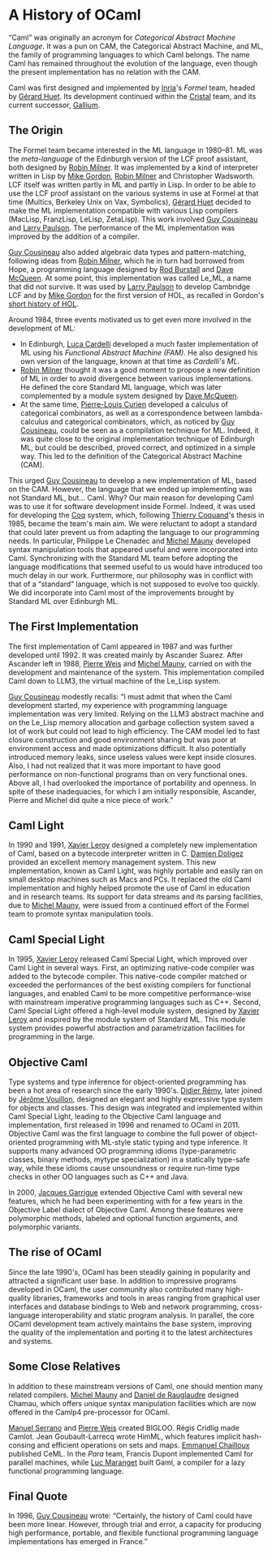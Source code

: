 
A History of OCaml
==================

“Caml” was originally an acronym for *Categorical Abstract Machine
Language*. It was a pun on CAM, the Categorical Abstract Machine, and
ML, the family of programming languages to which Caml belongs. The name
Caml has remained throughout the evolution of the language, even though
the present implementation has no relation with the CAM.

Caml was first designed and implemented by
[Inria](http://www.inria.fr/index.en.html)'s *Formel* team, headed by
[Gérard Huet](http://cristal.inria.fr/~huet/). Its development continued
within the [Cristal](http://cristal.inria.fr/) team, and its current
successor, [Gallium](http://gallium.inria.fr/).

The Origin
----------

The Formel team became interested in the ML language in 1980–81. ML was
the *meta-language* of the Edinburgh version of the LCF proof assistant,
both designed by [Robin Milner](http://www.cl.cam.ac.uk/~rm135/). It was
implemented by a kind of interpreter written in Lisp by [Mike
Gordon](http://www.cl.cam.ac.uk/users/mjcg/), [Robin
Milner](http://www.cl.cam.ac.uk/~rm135/) and Christopher Wadsworth. LCF
itself was written partly in ML and partly in Lisp. In order to be able
to use the LCF proof assistant on the various systems in use at Formel
at that time (Multics, Berkeley Unix on Vax, Symbolics), [Gérard
Huet](http://cristal.inria.fr/~huet/) decided to make the ML
implementation compatible with various Lisp compilers (MacLisp,
FranzLisp, LeLisp, ZetaLisp). This work involved [Guy
Cousineau](http://www.pps.jussieu.fr/~cousinea/) and [Larry
Paulson](http://www.cl.cam.ac.uk/users/lcp/). The performance of the ML
implementation was improved by the addition of a compiler.

[Guy Cousineau](http://www.pps.jussieu.fr/~cousinea/) also added
algebraic data types and pattern-matching, following ideas from [Robin
Milner](http://www.cl.cam.ac.uk/~rm135/), which he in turn had borrowed
from Hope, a programming language designed by [Rod
Burstall](http://www.dcs.ed.ac.uk/home/rb/) and [Dave
McQueen](http://people.cs.uchicago.edu/~dbm/). At some point, this
implementation was called Le\_ML, a name that did not survive. It was
used by [Larry Paulson](http://www.cl.cam.ac.uk/users/lcp/) to develop
Cambridge LCF and by [Mike Gordon](http://www.cl.cam.ac.uk/users/mjcg/)
for the first version of HOL, as recalled in Gordon's [short history of
HOL](http://www.cl.cam.ac.uk/users/mjcg/papers/HolHistory.html).

Around 1984, three events motivated us to get even more involved in the
development of ML:

-   In Edinburgh, [Luca Cardelli](http://lucacardelli.name/) developed a
    much faster implementation of ML using his *Functional Abstract
    Machine (FAM)*. He also designed his own version of the language,
    known at that time as *Cardelli's ML*.
-   [Robin Milner](http://www.cl.cam.ac.uk/~rm135/) thought it was a
    good moment to propose a new definition of ML in order to avoid
    divergence between various implementations. He defined the core
    Standard ML language, which was later complemented by a module
    system designed by [Dave
    McQueen](http://people.cs.uchicago.edu/~dbm/).
-   At the same time, [Pierre-Louis
    Curien](http://www.pps.jussieu.fr/~curien/) developed a calculus of
    categorical combinators, as well as a correspondence between
    lambda-calculus and categorical combinators, which, as noticed by
    [Guy Cousineau](http://www.pps.jussieu.fr/~cousinea/), could be seen
    as a compilation technique for ML. Indeed, it was quite close to the
    original implementation technique of Edinburgh ML, but could be
    described, proved correct, and optimized in a simple way. This led
    to the definition of the Categorical Abstract Machine (CAM).

This urged [Guy Cousineau](http://www.pps.jussieu.fr/~cousinea/) to
develop a new implementation of ML, based on the CAM. However, the
language that we ended up implementing was not Standard ML, but... Caml.
Why? Our main reason for developing Caml was to use it for software
development inside Formel. Indeed, it was used for developing the
[Coq](http://coq.inria.fr/) system, which, following [Thierry
Coquand](http://www.cs.chalmers.se/~coquand/)'s thesis in 1985, became
the team's main aim. We were reluctant to adopt a standard that could
later prevent us from adapting the language to our programming needs. In
particular, Philippe Le Chenadec and [Michel
Mauny](http://cristal.inria.fr/~mauny/) developed syntax manipulation
tools that appeared useful and were incorporated into Caml.
Synchronizing with the Standard ML team before adopting the language
modifications that seemed useful to us would have introduced too much
delay in our work. Furthermore, our philosophy was in conflict with that
of a “standard” language, which is not supposed to evolve too quickly.
We did incorporate into Caml most of the improvements brought by
Standard ML over Edinburgh ML.

The First Implementation
------------------------

The first implementation of Caml appeared in 1987 and was further
developed until 1992. It was created mainly by Ascander Suarez. After
Ascander left in 1988, [Pierre Weis](http://cristal.inria.fr/~weis/) and
[Michel Mauny](http://cristal.inria.fr/~mauny/), carried on with the
development and maintenance of the system. This implementation compiled
Caml down to LLM3, the virtual machine of the Le\_Lisp system.

[Guy Cousineau](http://www.pps.jussieu.fr/~cousinea/) modestly recalls:
“I must admit that when the Caml development started, my experience with
programming language implementation was very limited. Relying on the
LLM3 abstract machine and on the Le\_Lisp memory allocation and garbage
collection system saved a lot of work but could not lead to high
efficiency. The CAM model led to fast closure construction and good
environment sharing but was poor at environment access and made
optimizations difficult. It also potentially introduced memory leaks,
since useless values were kept inside closures. Also, I had not realized
that it was more important to have good performance on non-functional
programs than on very functional ones. Above all, I had overlooked the
importance of portability and openness. In spite of these inadequacies,
for which I am initially responsible, Ascander, Pierre and Michel did
quite a nice piece of work.”

Caml Light
----------

In 1990 and 1991, [Xavier Leroy](http://cristal.inria.fr/~xleroy/)
designed a completely new implementation of Caml, based on a bytecode
interpreter written in C. [Damien
Doligez](http://cristal.inria.fr/~doligez/) provided an excellent memory
management system. This new implementation, known as Caml Light, was
highly portable and easily ran on small desktop machines such as Macs
and PCs. It replaced the old Caml implementation and highly helped
promote the use of Caml in education and in research teams. Its support
for data streams and its parsing facilities, due to [Michel
Mauny](http://cristal.inria.fr/~mauny/), were issued from a continued
effort of the Formel team to promote syntax manipulation tools.

Caml Special Light
------------------

In 1995, [Xavier Leroy](http://cristal.inria.fr/~xleroy/) released Caml
Special Light, which improved over Caml Light in several ways. First, an
optimizing native-code compiler was added to the bytecode compiler. This
native-code compiler matched or exceeded the performances of the best
existing compilers for functional languages, and enabled Caml to be more
competitive performance-wise with mainstream imperative programming
languages such as C++. Second, Caml Special Light offered a high-level
module system, designed by [Xavier
Leroy](http://cristal.inria.fr/~xleroy/) and inspired by the module
system of Standard ML. This module system provides powerful abstraction
and parametrization facilities for programming in the large.

Objective Caml
--------------

Type systems and type inference for object-oriented programming has been
a hot area of research since the early 1990's. [Didier
Rémy](http://cristal.inria.fr/~remy/), later joined by [Jérôme
Vouillon](http://www.pps.jussieu.fr/~vouillon/), designed an elegant and
highly expressive type system for objects and classes. This design was
integrated and implemented within Caml Special Light, leading to the
Objective Caml language and implementation, first released in 1996 and
renamed to OCaml in 2011. Objective Caml was the first language to
combine the full power of object-oriented programming with ML-style
static typing and type inference. It supports many advanced OO
programming idioms (type-parametric classes, binary methods, mytype
specialization) in a statically type-safe way, while these idioms cause
unsoundness or require run-time type checks in other OO languages such
as C++ and Java.

In 2000, [Jacques Garrigue](http://www.math.nagoya-u.ac.jp/~garrigue/)
extended Objective Caml with several new features, which he had been
experimenting with for a few years in the Objective Label dialect of
Objective Caml. Among these features were polymorphic methods, labeled
and optional function arguments, and polymorphic variants.

The rise of OCaml
-----------------

Since the late 1990's, OCaml has been steadily gaining in popularity and
attracted a significant user base. In addition to impressive programs
developed in OCaml, the user community also contributed many
high-quality libraries, frameworks and tools in areas ranging from
graphical user interfaces and database bindings to Web and network
programming, cross-language interoperability and static program
analysis. In parallel, the core OCaml development team actively
maintains the base system, improving the quality of the implementation
and porting it to the latest architectures and systems.

Some Close Relatives
--------------------

In addition to these mainstream versions of Caml, one should mention
many related compilers. [Michel Mauny](http://cristal.inria.fr/~mauny/)
and [Daniel de Rauglaudre](http://cristal.inria.fr/~ddr/) designed
Chamau, which offers unique syntax manipulation facilities which are now
offered in the Camlp4 pre-processor for OCaml.

[Manuel Serrano](http://www-sop.inria.fr/members/Manuel.Serrano/) and
[Pierre Weis](http://cristal.inria.fr/~weis/) created BIGLOO. Régis
Cridlig made Camlot. Jean Goubault-Larrecq wrote HimML, which features
implicit hash-consing and efficient operations on sets and maps.
[Emmanuel Chailloux](http://www.pps.jussieu.fr/~emmanuel/) published
CeML. In the *Para* team, Francis Dupont implemented Caml for parallel
machines, while [Luc Maranget](http://cristal.inria.fr/~maranget/) built
Gaml, a compiler for a lazy functional programming language.

Final Quote
-----------

In 1996, [Guy Cousineau](http://www.pps.jussieu.fr/~cousinea/) wrote:
“Certainly, the history of Caml could have been more linear. However,
through trial and error, a capacity for producing high performance,
portable, and flexible functional programming language implementations
has emerged in France.”
